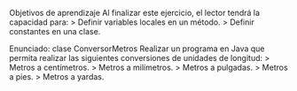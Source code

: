 Objetivos de aprendizaje
Al finalizar este ejercicio, el lector tendrá la capacidad para:
    > Definir variables locales en un método.
    > Definir constantes en una clase.

Enunciado: clase ConversorMetros
Realizar un programa en Java que permita realizar las siguientes conversiones de unidades de longitud:
    > Metros a centímetros.
    > Metros a milímetros.
    > Metros a pulgadas.
    > Metros a pies.
    > Metros a yardas.